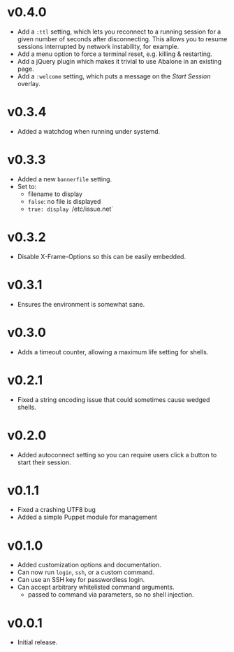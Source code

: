 # v0.4.0

* Add a `:ttl` setting, which lets you reconnect to a running session for a
  given number of seconds after disconnecting. This allows you to resume sessions
  interrupted by network instability, for example.
* Add a menu option to force a terminal reset, e.g. killing & restarting.
* Add a jQuery plugin which makes it trivial to use Abalone in an existing page.
* Add a `:welcome` setting, which puts a message on the *Start Session* overlay.

# v0.3.4

* Added a watchdog when running under systemd.

# v0.3.3

* Added a new `bannerfile` setting.
* Set to:
    * filename to display
    * `false`: no file is displayed
    * `true: display `/etc/issue.net`


# v0.3.2

* Disable X-Frame-Options so this can be easily embedded.

# v0.3.1

* Ensures the environment is somewhat sane.

# v0.3.0

* Adds a timeout counter, allowing a maximum life setting for shells.

# v0.2.1

* Fixed a string encoding issue that could sometimes cause wedged shells.

# v0.2.0

* Added autoconnect setting so you can require users click
  a button to start their session.

# v0.1.1

* Fixed a crashing UTF8 bug
* Added a simple Puppet module for management

# v0.1.0

* Added customization options and documentation.
* Can now run `login`, `ssh`, or a custom command.
* Can use an SSH key for passwordless login.
* Can accept arbitrary whitelisted command arguments.
  * passed to command via parameters, so no shell injection.

# v0.0.1

* Initial release.
